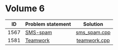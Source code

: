 # Volume 6

|  ID  |                       Problem statement                       |            Solution            |
|:----:|:--------------------------------------------------------------|:------------------------------:|
| 1567 | [SMS-spam](http://acm.timus.ru/problem.aspx?space=1&num=1567) | [sms_spam.cpp](./sms_spam.cpp) |
| 1581 | [Teamwork](http://acm.timus.ru/problem.aspx?space=1&num=1581) | [teamwork.cpp](./teamwork.cpp) |
